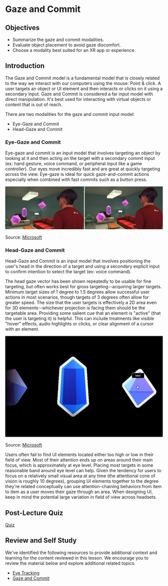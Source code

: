 # Gaze and Commit

## Objectives

- Summarize the gaze and commit modalities.
- Evaluate object placement to avoid gaze discomfort.
- Choose a modality best suited for an XR app or experience.

## Introduction

The Gaze and Commit model is a fundamental model that is closely related to the way we interact with our computers using the mouse: Point & click. A user targets an object or UI element and then interacts or clicks on it using a secondary input. Gaze and Commit is considered a far input model with direct manipulation. It's best used for interacting with virtual objects or content that is out of reach.

There are two modalities for the gaze and commit input model:

- Eye-Gaze and Commit
- Head-Gaze and Commit

### Eye-Gaze and Commit

Eye-gaze and commit is an input model that involves targeting an object by looking at it and then acting on the target with a secondary commit input (ex: hand gesture, voice command, or peripheral input like a game controller). Our eyes move incredibly fast and are great at quickly targeting across the view. Eye-gaze is ideal for quick gaze-and-commit actions especially when combined with fast commits such as a button press.

![A person wearing a headset selecting different objects via eye-gaze commit.](../../images/eye-gaze-commit-1.png)

Source: [Microsoft](https://docs.microsoft.com/en-us/windows/mixed-reality/design/gaze-and-commit)

### Head-Gaze and Commit

Head-Gaze and Commit is an input model that involves positioning the user's head in the direction of a target and using a secondary explicit input to confirm intention to select the target (ex: voice command).

The head gaze vector has been shown repeatedly to be usable for fine targeting, but often works best for gross targeting--acquiring larger targets. Minimum target sizes of 1 degree to 1.5 degrees allow successful user actions in most scenarios, though targets of 3 degrees often allow for greater speed. The size that the user targets is effectively a 2D area even for 3D elements--whichever projection is facing them should be the targetable area. Providing some salient cue that an element is "active" (that the user is targeting it) is helpful. This can include treatments like visible "hover" effects, audio highlights or clicks, or clear alignment of a cursor with an element.

![A 3D object being selected via head-gaze and commit.](../../images/head-gaze-commit.png)

Source: [Microsoft](https://docs.microsoft.com/en-us/windows/mixed-reality/design/gaze-and-commit)

Users often fail to find UI elements located either too high or low in their field of view. Most of their attention ends up on areas around their main focus, which is approximately at eye level. Placing most targets in some reasonable band around eye level can help. Given the tendency for users to focus on a relatively small visual area at any time (the attentional cone of vision is roughly 10 degrees), grouping UI elements together to the degree they're related conceptually can use attention-chaining behaviors from item to item as a user moves their gaze through an area. When designing UI, keep in mind the potential large variation in field of view across headsets.

## Post-Lecture Quiz

[Quiz](https://ashy-plant-023e6671e.1.azurestaticapps.net/quiz/10)

## Review and Self Study

We've identified the following resources to provide additional context and learning for the content reviewed in this lesson. We encourage you to review the material below and explore additional related topics.

- [Eye Tracking](https://docs.microsoft.com/windows/mixed-reality/design/eye-tracking)
- [Gaze and Commit](https://docs.microsoft.com/windows/mixed-reality/design/gaze-and-commit)
